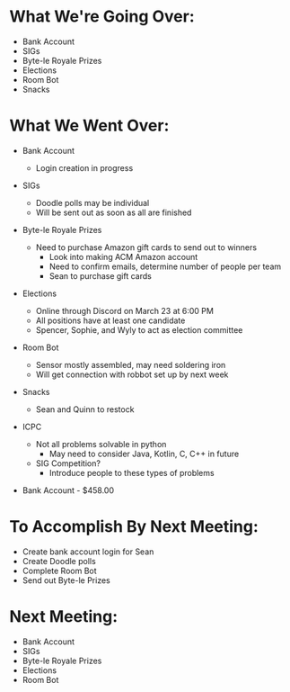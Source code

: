 # What We're Going Over:
- Bank Account
- SIGs
- Byte-le Royale Prizes
- Elections
- Room Bot
- Snacks

# What We Went Over:

- Bank Account 
    - Login creation in progress

- SIGs
    - Doodle polls may be individual
    - Will be sent out as soon as all are finished

- Byte-le Royale Prizes
    - Need to purchase Amazon gift cards to send out to winners
        - Look into making ACM Amazon account
        - Need to confirm emails, determine number of people per team
        - Sean to purchase gift cards

- Elections
    - Online through Discord on March 23 at 6:00 PM
    - All positions have at least one candidate
    - Spencer, Sophie, and Wyly to act as election committee

- Room Bot
    - Sensor mostly assembled, may need soldering iron
    - Will get connection with robbot set up by next week

- Snacks
    - Sean and Quinn to restock

- ICPC
    - Not all problems solvable in python
        - May need to consider Java, Kotlin, C, C++ in future
    - SIG Competition?
        - Introduce people to these types of problems

- Bank Account - $458.00

# To Accomplish By Next Meeting: 
- Create bank account login for Sean
- Create Doodle polls
- Complete Room Bot
- Send out Byte-le Prizes

# Next Meeting:
- Bank Account
- SIGs
- Byte-le Royale Prizes
- Elections
- Room Bot
